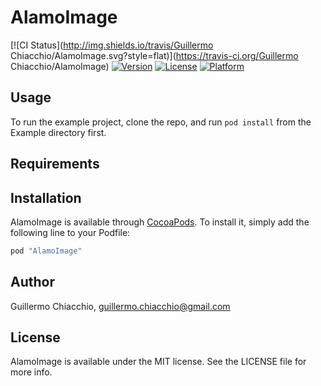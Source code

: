 # AlamoImage

[![CI Status](http://img.shields.io/travis/Guillermo Chiacchio/AlamoImage.svg?style=flat)](https://travis-ci.org/Guillermo Chiacchio/AlamoImage)
[![Version](https://img.shields.io/cocoapods/v/AlamoImage.svg?style=flat)](http://cocoapods.org/pods/AlamoImage)
[![License](https://img.shields.io/cocoapods/l/AlamoImage.svg?style=flat)](http://cocoapods.org/pods/AlamoImage)
[![Platform](https://img.shields.io/cocoapods/p/AlamoImage.svg?style=flat)](http://cocoapods.org/pods/AlamoImage)

## Usage

To run the example project, clone the repo, and run `pod install` from the Example directory first.

## Requirements

## Installation

AlamoImage is available through [CocoaPods](http://cocoapods.org). To install
it, simply add the following line to your Podfile:

```ruby
pod "AlamoImage"
```

## Author

Guillermo Chiacchio, guillermo.chiacchio@gmail.com

## License

AlamoImage is available under the MIT license. See the LICENSE file for more info.
